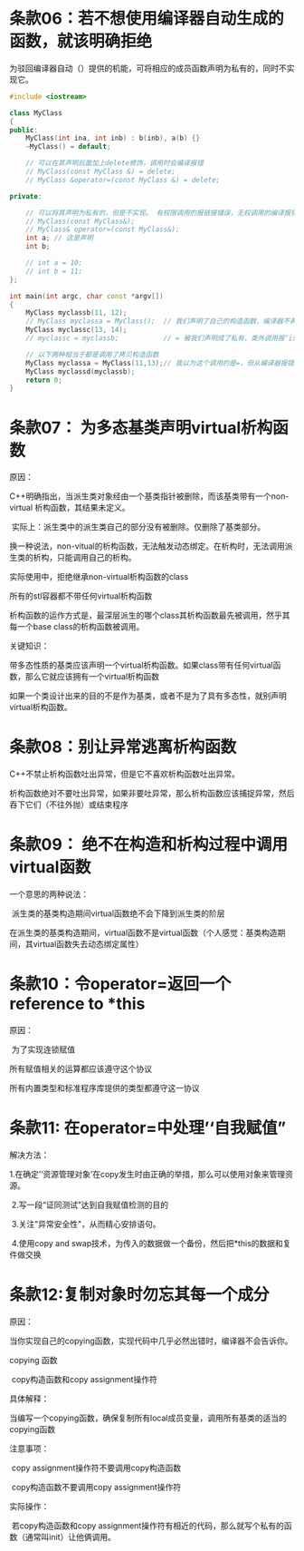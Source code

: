 # 条款06：若不想使用编译器自动生成的函数，就该明确拒绝

为驳回编译器自动（）提供的机能，可将相应的成员函数声明为私有的，同时不实现它。

```cpp
#include <iostream>

class MyClass
{
public:
    MyClass(int ina, int inb) : b(inb), a(b) {}
    ~MyClass() = default;

    // 可以在其声明后面加上delete修饰，调用时会编译报错
    // MyClass(const MyClass &) = delete;
    // MyClass &operator=(const MyClass &) = delete;

private:

    // 可以将其声明为私有的，但是不实现。 有权限调用的报链接错误，无权调用的编译报错说是private的
    // MyClass(const MyClass&);
    // MyClass& operator=(const MyClass&);
    int a; // 这是声明
    int b;

    // int a = 10;
    // int b = 11;
};

int main(int argc, char const *argv[])
{
    MyClass myclassb(11, 12);
    // MyClass myclassa = MyClass();  // 我们声明了自己的构造函数，编译器不再生成默认版本
    MyClass myclassc(13, 14);
    // myclassc = myclassb;           // = 被我们声明成了私有，类外调用报‘is private’,其它有权限调用的，会报连接错误（我们没实现）

    // 以下两种相当于都是调用了拷贝构造函数
    MyClass myclassa = MyClass(11,13);// 我以为这个调用的是=，但从编译器报错来看，实际调用的是拷贝构造函数
    MyClass myclassd(myclassb);
    return 0;
}
```

# 条款07： 为多态基类声明virtual析构函数

原因：

​	C++明确指出，当派生类对象经由一个基类指针被删除，而该基类带有一个non-virtual 析构函数，其结果未定义。

​	实际上：派生类中的派生类自己的部分没有被删除。仅删除了基类部分。

​	换一种说法，non-vitual的析构函数，无法触发动态绑定。在析构时，无法调用派生类的析构，只能调用自己的析构。

实际使用中，拒绝继承non-virtual析构函数的class

所有的stl容器都不带任何virtual析构函数

析构函数的运作方式是，最深层派生的哪个class其析构函数最先被调用，然乎其每一个base class的析构函数被调用。

关键知识：

带多态性质的基类应该声明一个virtual析构函数。如果class带有任何virtual函数，那么它就应该拥有一个virtual析构函数

如果一个类设计出来的目的不是作为基类，或者不是为了具有多态性，就别声明virtual析构函数。

# 条款08：别让异常逃离析构函数

C++不禁止析构函数吐出异常，但是它不喜欢析构函数吐出异常。

析构函数绝对不要吐出异常，如果非要吐异常，那么析构函数应该捕捉异常，然后吞下它们（不往外抛）或结束程序

# 条款09： 绝不在构造和析构过程中调用virtual函数

一个意思的两种说法：

​	派生类的基类构造期间virtual函数绝不会下降到派生类的阶层

​	在派生类的基类构造期间，virtual函数不是virtual函数（个人感觉：基类构造期间，其virtual函数失去动态绑定属性）

# 条款10：令operator=返回一个reference to *this

原因：

​	为了实现连锁赋值

所有赋值相关的运算都应该遵守这个协议

所有内置类型和标准程序库提供的类型都遵守这一协议

# 条款11: 在operator=中处理’‘自我赋值”

解决方法：

​	1.在确定’‘资源管理对象’在copy发生时由正确的举措，那么可以使用对象来管理资源。

​	2.写一段“证同测试”达到自我赋值检测的目的

​	3.关注"异常安全性"，从而精心安排语句。

​	4.使用copy and swap技术，为传入的数据做一个备份，然后把*this的数据和复件做交换

# 条款12:复制对象时勿忘其每一个成分

原因：

​	当你实现自己的copying函数，实现代码中几乎必然出错时，编译器不会告诉你。

copying 函数

​	copy构造函数和copy assignment操作符

具体解释：

​	当编写一个copying函数，确保复制所有local成员变量，调用所有基类的适当的copying函数

注意事项：

​	copy assignment操作符不要调用copy构造函数

​	copy构造函数不要调用copy assignment操作符

实际操作：

​	若copy构造函数和copy assignment操作符有相近的代码，那么就写个私有的函数（通常叫init）让他俩调用。
